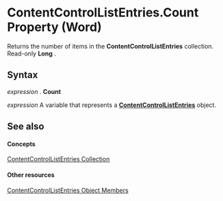 
# ContentControlListEntries.Count Property (Word)

Returns the number of items in the  **ContentControlListEntries** collection. Read-only **Long** .


## Syntax

 _expression_ . **Count**

 _expression_ A variable that represents a **[ContentControlListEntries](74b90054-e0a3-37c5-40d2-dc6dd6389cc5.md)** object.


## See also


#### Concepts


[ContentControlListEntries Collection](74b90054-e0a3-37c5-40d2-dc6dd6389cc5.md)
#### Other resources


[ContentControlListEntries Object Members](a5795a64-fcc2-d058-11be-ab9d49204bb2.md)

